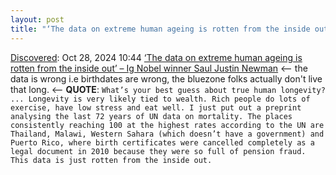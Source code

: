 ```yaml
---
layout: post
title: "‘The data on extreme human ageing is rotten from the inside out’ –&nbsp;Ig Nobel winner Saul Justin Newman"
---
```

[Discovered](http://rolandtanglao.com/2020/07/29/p1-blogthis-checkvist-list-links-to-blog/): Oct 28, 2024 10:44 [‘The data on extreme human ageing is rotten from the inside out’ –&nbsp;Ig Nobel winner Saul Justin Newman](https://theconversation.com/the-data-on-extreme-human-ageing-is-rotten-from-the-inside-out-ig-nobel-winner-saul-justin-newman-239023) <-- the data is wrong i.e birthdates are wrong, the bluezone folks actually don't live that long.  <-- **QUOTE**: `What’s your best guess about true human longevity? ... Longevity is very likely tied to wealth. Rich people do lots of exercise, have low stress and eat well. I just put out a preprint analysing the last 72 years of UN data on mortality. The places consistently reaching 100 at the highest rates according to the UN are Thailand, Malawi, Western Sahara (which doesn’t have a government) and Puerto Rico, where birth certificates were cancelled completely as a legal document in 2010 because they were so full of pension fraud. This data is just rotten from the inside out. `
